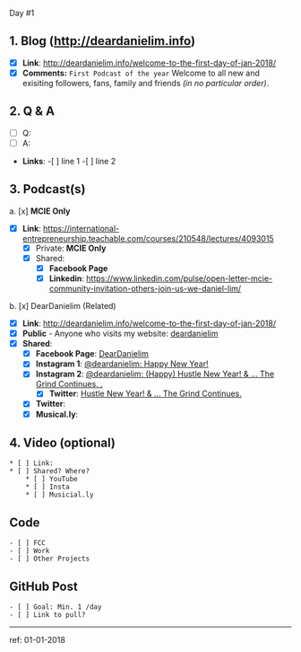Day #1

## 1. Blog (http://deardanielim.info)
* [x] **Link**: http://deardanielim.info/welcome-to-the-first-day-of-jan-2018/
* [x] **Comments:** `First Podcast of the year` Welcome to all new and exisiting followers, fans, family and friends *(in no particular order)*.

## 2. Q & A
* [ ] Q: 
* [ ] A:
*   **Links**:
        -[ ] line 1 
        -[ ]  line 2

## 3. Podcast(s)
a. [x] **MCIE Only**
* [x] **Link**: <https://international-entrepreneurship.teachable.com/courses/210548/lectures/4093015>
    * [x] Private: **MCIE Only** 
    * [x] Shared: 
        * [x] **Facebook Page**
        * [x] **Linkedin**: <https://www.linkedin.com/pulse/open-letter-mcie-community-invitation-others-join-us-we-daniel-lim/>

b. [x] DearDanielim (Related)
* [x] **Link**: http://deardanielim.info/welcome-to-the-first-day-of-jan-2018/
* [x] **Public** - Anyone who visits my website: [deardanielim](http://deardanielim.info)
* [x] **Shared**:
    * [x] **Facebook Page**: [DearDanielim](https://www.facebook.com/deardanielim/)
    * [x] **Instagram 1**: [@deardanielim: Happy New Year!](https://www.instagram.com/p/BdXnSJ0Dv-g/?taken-by=deardanielim)
    * [x] **Instagram 2**: [@deardanielim: (Happy) Hustle New Year! & ... The Grind Continues. .](https://www.instagram.com/p/BdZhCnXjvd9/?taken-by=deardanielim)
        * [x] **Twitter**: [Hustle New Year! & ... The Grind Continues.](https://twitter.com/DearDanieLim/status/947733261849059328)
    * [x] **Twitter**: 
    * [x] **Musical.ly**: 

## 4. Video (optional)
    * [ ] Link: 
    * [ ] Shared? Where?
        * [ ] YouTube
        * [ ] Insta
        * [ ] Musicial.ly

## Code 
    - [ ] FCC
    - [ ] Work
    - [ ] Other Projects

## GitHub Post
    - [ ] Goal: Min. 1 /day
    - [ ] Link to pull?

---

ref: 01-01-2018
